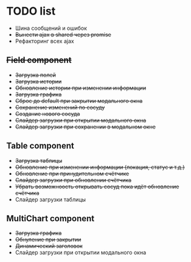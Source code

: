 # TODO list

- Шина сообщений и ошибок
- ~~Вынести ajax в shared через promise~~
- Рефакторинг всех ajax

## ~~Field component~~

- ~~Загрузка полей~~
- ~~Загрузка истории~~
- ~~Обновление истории при изменении информации~~
- ~~Загрузка графика~~
- ~~Сброс до default при закрытии модального окна~~
- ~~Сохранение изменений по сосуду~~
- ~~Создание нового сосуда~~
- ~~Слайдер загрузки при открытии модального окна~~
- ~~Слайдер загрузки при сохранении в модальном окне~~

## Table component

- ~~Загрузка таблицы~~
- ~~Обновление при изменении информации (локация, статус и т.д.)~~
- ~~Обновление при принудительном счётчике~~
- ~~Слайдер загрузки при обновлении счётчика~~
- ~~Убрать возможноость открывать сосуд пока идёт обновление счётчика~~
- Слайдер загрузки таблицы

## MultiChart component

- ~~Загрузка графика~~
- ~~Обнуление при закрытии~~
- ~~Динамический заголовок~~
- Слайдер загрузки при открытии модального окна
